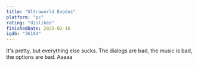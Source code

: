 ```yaml
---
title: "Ultraworld Exodus"
platform: "pc"
rating: "disliked"
finishedDate: 2025-02-18
igdb: "36184"
---
```


It's pretty, but everything else sucks. The dialogs are bad, the music is bad, the options are bad. Aaaaa

